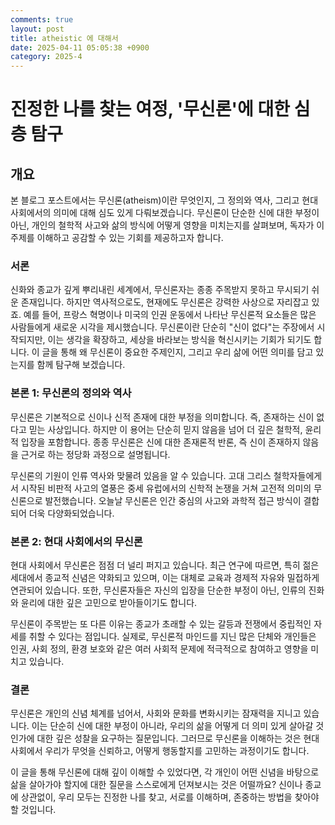 ```yaml
---
comments: true
layout: post
title: atheistic 에 대해서
date: 2025-04-11 05:05:38 +0900
category: 2025-4
---
```


# 진정한 나를 찾는 여정, '무신론'에 대한 심층 탐구
## 개요
본 블로그 포스트에서는 무신론(atheism)이란 무엇인지, 그 정의와 역사, 그리고 현대 사회에서의 의미에 대해 심도 있게 다뤄보겠습니다. 무신론이 단순한 신에 대한 부정이 아닌, 개인의 철학적 사고와 삶의 방식에 어떻게 영향을 미치는지를 살펴보며, 독자가 이 주제를 이해하고 공감할 수 있는 기회를 제공하고자 합니다.

### 서론
신화와 종교가 깊게 뿌리내린 세계에서, 무신론자는 종종 주목받지 못하고 무시되기 쉬운 존재입니다. 하지만 역사적으로도, 현재에도 무신론은 강력한 사상으로 자리잡고 있죠. 예를 들어, 프랑스 혁명이나 미국의 인권 운동에서 나타난 무신론적 요소들은 많은 사람들에게 새로운 시각을 제시했습니다. 무신론이란 단순히 "신이 없다"는 주장에서 시작되지만, 이는 생각을 확장하고, 세상을 바라보는 방식을 혁신시키는 기회가 되기도 합니다. 이 글을 통해 왜 무신론이 중요한 주제인지, 그리고 우리 삶에 어떤 의미를 담고 있는지를 함께 탐구해 보겠습니다.

### 본론 1: 무신론의 정의와 역사
무신론은 기본적으로 신이나 신적 존재에 대한 부정을 의미합니다. 즉, 존재하는 신이 없다고 믿는 사상입니다. 하지만 이 용어는 단순히 믿지 않음을 넘어 더 깊은 철학적, 윤리적 입장을 포함합니다. 종종 무신론은 신에 대한 존재론적 반론, 즉 신이 존재하지 않음을 근거로 하는 정당화 과정으로 설명됩니다.

무신론의 기원이 인류 역사와 맞물려 있음을 알 수 있습니다. 고대 그리스 철학자들에게서 시작된 비판적 사고의 열풍은 중세 유럽에서의 신학적 논쟁을 거쳐 고전적 의미의 무신론으로 발전했습니다. 오늘날 무신론은 인간 중심의 사고와 과학적 접근 방식이 결합되어 더욱 다양화되었습니다.

### 본론 2: 현대 사회에서의 무신론
현대 사회에서 무신론은 점점 더 널리 퍼지고 있습니다. 최근 연구에 따르면, 특히 젊은 세대에서 종교적 신념은 약화되고 있으며, 이는 대체로 교육과 경제적 자유와 밀접하게 연관되어 있습니다. 또한, 무신론자들은 자신의 입장을 단순한 부정이 아닌, 인류의 진화와 윤리에 대한 깊은 고민으로 받아들이기도 합니다.

무신론이 주목받는 또 다른 이유는 종교가 초래할 수 있는 갈등과 전쟁에서 중립적인 자세를 취할 수 있다는 점입니다. 실제로, 무신론적 마인드를 지닌 많은 단체와 개인들은 인권, 사회 정의, 환경 보호와 같은 여러 사회적 문제에 적극적으로 참여하고 영향을 미치고 있습니다.

### 결론
무신론은 개인의 신념 체계를 넘어서, 사회와 문화를 변화시키는 잠재력을 지니고 있습니다. 이는 단순히 신에 대한 부정이 아니라, 우리의 삶을 어떻게 더 의미 있게 살아갈 것인가에 대한 깊은 성찰을 요구하는 질문입니다. 그러므로 무신론을 이해하는 것은 현대 사회에서 우리가 무엇을 신뢰하고, 어떻게 행동할지를 고민하는 과정이기도 합니다.

이 글을 통해 무신론에 대해 깊이 이해할 수 있었다면, 각 개인이 어떤 신념을 바탕으로 삶을 살아가야 할지에 대한 질문을 스스로에게 던져보시는 것은 어떨까요? 신이나 종교에 상관없이, 우리 모두는 진정한 나를 찾고, 서로를 이해하며, 존중하는 방법을 찾아야 할 것입니다.